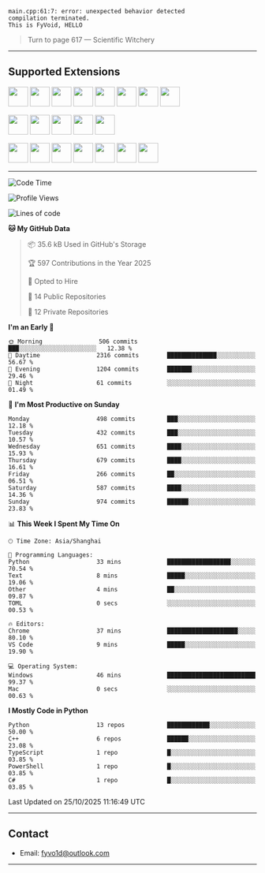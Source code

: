 ```
main.cpp:61:7: error: unexpected behavior detected
compilation terminated.
This is FyVoid, HELLO
```

> Turn to page 617 — Scientific Witchery

---

## Supported Extensions

<p>
<p align="left">
  <img src="https://cdn.jsdelivr.net/gh/devicons/devicon/icons/cplusplus/cplusplus-original.svg" height="40" />
  <img src="https://cdn.jsdelivr.net/gh/devicons/devicon/icons/csharp/csharp-original.svg" height="40" />
  <img src="https://cdn.jsdelivr.net/gh/devicons/devicon/icons/python/python-original.svg" height="40" />
  <img src="https://cdn.jsdelivr.net/gh/devicons/devicon/icons/swift/swift-original.svg" height="40" />
  <img src="https://cdn.jsdelivr.net/gh/devicons/devicon@latest/icons/typescript/typescript-original.svg" height="40" />
  <img src="https://cdn.jsdelivr.net/gh/devicons/devicon@latest/icons/java/java-original.svg" height="40" />
  <img src="https://cdn.jsdelivr.net/gh/devicons/devicon@latest/icons/javascript/javascript-original.svg" height="40" />
  <img src="https://cdn.jsdelivr.net/gh/devicons/devicon@latest/icons/wasm/wasm-original.svg" height="40" />
          
</p>
<p align="left">
  <img src="https://cdn.jsdelivr.net/gh/devicons/devicon/icons/git/git-original.svg" height="40" />
  <img src="https://cdn.jsdelivr.net/gh/devicons/devicon/icons/docker/docker-original.svg" height="40" />
  <img src="https://cdn.jsdelivr.net/gh/devicons/devicon/icons/vscode/vscode-original.svg" height="40" />
  <img src="https://cdn.jsdelivr.net/gh/devicons/devicon/icons/cmake/cmake-original.svg" height="40" />
  <img src="https://cdn.jsdelivr.net/gh/devicons/devicon@latest/icons/debian/debian-original.svg" height="40" />
</p>
<p align="left">
  <img src="https://www.vulkan.org/user/themes/vulkan/images/logo/vulkan-logo.svg" height="40" />
  <img src="https://cdn.jsdelivr.net/gh/devicons/devicon/icons/opengl/opengl-original.svg" height="40" />
  <img src="https://cdn.jsdelivr.net/gh/devicons/devicon@latest/icons/webgpu/webgpu-original-wordmark.svg" height="40" />    
  <img src="https://cdn.jsdelivr.net/gh/devicons/devicon/icons/pytorch/pytorch-original.svg" height="40" />
  <img src="https://cdn.jsdelivr.net/gh/devicons/devicon/icons/unity/unity-original.svg" height="40" />
  <img src="https://cdn.jsdelivr.net/gh/devicons/devicon/icons/unrealengine/unrealengine-original.svg" height="40" />
  <img src="https://cdn.jsdelivr.net/gh/devicons/devicon@latest/icons/postgresql/postgresql-original.svg" height="40" />
</p>
</p>


---

<!--START_SECTION:waka-->
![Code Time](http://img.shields.io/badge/Code%20Time-401%20hrs%2018%20mins-blue)

![Profile Views](http://img.shields.io/badge/Profile%20Views-0-blue)

![Lines of code](https://img.shields.io/badge/From%20Hello%20World%20I%27ve%20Written-4.0%20million%20lines%20of%20code-blue)

**🐱 My GitHub Data** 

> 📦 35.6 kB Used in GitHub's Storage 
 > 
> 🏆 597 Contributions in the Year 2025
 > 
> 💼 Opted to Hire
 > 
> 📜 14 Public Repositories 
 > 
> 🔑 12 Private Repositories 
 > 
**I'm an Early 🐤** 

```text
🌞 Morning                506 commits         ███░░░░░░░░░░░░░░░░░░░░░░   12.38 % 
🌆 Daytime                2316 commits        ██████████████░░░░░░░░░░░   56.67 % 
🌃 Evening                1204 commits        ███████░░░░░░░░░░░░░░░░░░   29.46 % 
🌙 Night                  61 commits          ░░░░░░░░░░░░░░░░░░░░░░░░░   01.49 % 
```
📅 **I'm Most Productive on Sunday** 

```text
Monday                   498 commits         ███░░░░░░░░░░░░░░░░░░░░░░   12.18 % 
Tuesday                  432 commits         ███░░░░░░░░░░░░░░░░░░░░░░   10.57 % 
Wednesday                651 commits         ████░░░░░░░░░░░░░░░░░░░░░   15.93 % 
Thursday                 679 commits         ████░░░░░░░░░░░░░░░░░░░░░   16.61 % 
Friday                   266 commits         ██░░░░░░░░░░░░░░░░░░░░░░░   06.51 % 
Saturday                 587 commits         ████░░░░░░░░░░░░░░░░░░░░░   14.36 % 
Sunday                   974 commits         ██████░░░░░░░░░░░░░░░░░░░   23.83 % 
```


📊 **This Week I Spent My Time On** 

```text
🕑︎ Time Zone: Asia/Shanghai

💬 Programming Languages: 
Python                   33 mins             ██████████████████░░░░░░░   70.54 % 
Text                     8 mins              █████░░░░░░░░░░░░░░░░░░░░   19.06 % 
Other                    4 mins              ██░░░░░░░░░░░░░░░░░░░░░░░   09.87 % 
TOML                     0 secs              ░░░░░░░░░░░░░░░░░░░░░░░░░   00.53 % 

🔥 Editors: 
Chrome                   37 mins             ████████████████████░░░░░   80.10 % 
VS Code                  9 mins              █████░░░░░░░░░░░░░░░░░░░░   19.90 % 

💻 Operating System: 
Windows                  46 mins             █████████████████████████   99.37 % 
Mac                      0 secs              ░░░░░░░░░░░░░░░░░░░░░░░░░   00.63 % 
```

**I Mostly Code in Python** 

```text
Python                   13 repos            ████████████░░░░░░░░░░░░░   50.00 % 
C++                      6 repos             ██████░░░░░░░░░░░░░░░░░░░   23.08 % 
TypeScript               1 repo              █░░░░░░░░░░░░░░░░░░░░░░░░   03.85 % 
PowerShell               1 repo              █░░░░░░░░░░░░░░░░░░░░░░░░   03.85 % 
C#                       1 repo              █░░░░░░░░░░░░░░░░░░░░░░░░   03.85 % 
```




 Last Updated on 25/10/2025 11:16:49 UTC
<!--END_SECTION:waka-->

---

## Contact

- Email: [fyvo1d@outlook.com](fyvo1d@outlook.com)  

---

